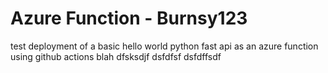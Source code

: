 # Azure Function - Burnsy123

test deployment of a basic hello world python fast api as an azure function using github actions
blah
dfsksdjf
dsfdfsf
dsfdffsdf
